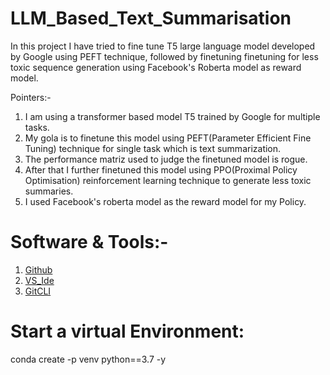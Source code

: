 # LLM_Based_Text_Summarisation
In this project I have tried to fine tune T5 large language model developed by Google using PEFT technique, followed by finetuning finetuning for less toxic sequence generation using Facebook's Roberta model as reward model. 


Pointers:-
1. I am using a transformer based model T5 trained by Google for multiple tasks.
2. My gola is to finetune this model using PEFT(Parameter Efficient Fine Tuning) technique for single task which is text summarization.
3. The performance matriz used to judge the finetuned model is rogue.
4. After that I further finetuned this model using PPO(Proximal Policy Optimisation) reinforcement learning technique to generate less toxic summaries.
5. I used Facebook's roberta model as the reward model for my Policy.  

# Software & Tools:-
1. [Github](https://github.com/)
2. [VS_Ide](https://code.visualstudio.com/)
3. [GitCLI](https://git-scm.com/book/en/v2/Getting-Started-The-Command-Line)


# Start a virtual Environment:
conda create -p venv python==3.7 -y